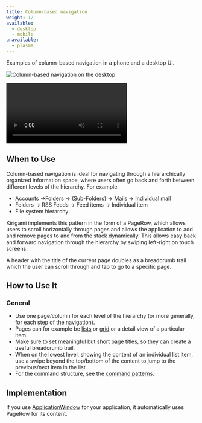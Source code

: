 ```yaml
---
title: Column-based navigation
weight: 12
available:
  - desktop
  - mobile
unavailable:
  - plasma
---
```


Examples of column-based navigation in a phone and a desktop UI.

![Column-based navigation on the desktop](/hig/Desktop.png)

<video autoplay src="https://cdn.kde.org/hig/video/20181031-1/Column1.webm" 
loop="true" playsinline="true" width="320" controls="true" 
onended="this.play()" class="border"></video>

When to Use
-----------

Column-based navigation is ideal for navigating through a hierarchically
organized information space, where users often go back and forth between
different levels of the hierarchy. For example:

-   Accounts ->Folders -> (Sub-Folders) -> Mails -> Individual mail
-   Folders -> RSS Feeds -> Feed items -> Individual item
-   File system hierarchy

Kirigami implements this pattern in the form of a PageRow, which allows
users to scroll horizontally through pages and allows the application to
add and remove pages to and from the stack dynamically. This allows easy
back and forward navigation through the hierarchy by swiping left-right
on touch screens.

A header with the title of the current page doubles as a breadcrumb
trail which the user can scroll through and tap to go to a specific
page.

How to Use It
-------------

### General

-   Use one page/column for each level of the hierarchy (or more
    generally, for each step of the navigation).
-   Pages can for example be [lists](../list) or [grid](../grid) or a
    detail view of a particular item.
-   Make sure to set meaningful but short page titles, so they can
    create a useful breadcrumb trail.
-   When on the lowest level, showing the content of an individual list
    item, use a swipe beyond the top/bottom of the content to jump to
    the previous/next item in the list.
-   For the command structure, see the [command patterns](/patterns/command/).

Implementation
--------------

If you use [ApplicationWindow](api:kirigami2;ApplicationWindow) for
your application, it automatically uses PageRow for its content.
